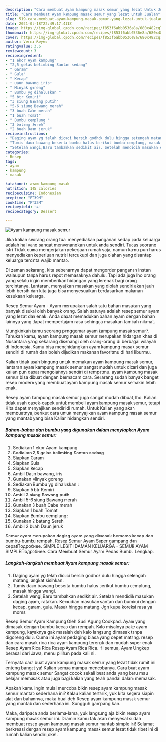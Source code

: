 ```yaml
---
description: "Cara membuat Ayam kampung masak semur yang lezat Untuk Jualan"
title: "Cara membuat Ayam kampung masak semur yang lezat Untuk Jualan"
slug: 519-cara-membuat-ayam-kampung-masak-semur-yang-lezat-untuk-jualan
date: 2021-01-18T22:49:17.431Z
image: https://img-global.cpcdn.com/recipes/f853f6abb0536e8a/680x482cq70/ayam-kampung-masak-semur-foto-resep-utama.jpg
thumbnail: https://img-global.cpcdn.com/recipes/f853f6abb0536e8a/680x482cq70/ayam-kampung-masak-semur-foto-resep-utama.jpg
cover: https://img-global.cpcdn.com/recipes/f853f6abb0536e8a/680x482cq70/ayam-kampung-masak-semur-foto-resep-utama.jpg
author: Verna Reyes
ratingvalue: 3.6
reviewcount: 3
recipeingredient:
- "1 ekor Ayam kampung"
- "2,5 gelas belimbing Santan sedang"
- " Garam"
- " Gula"
- " Kecap"
- " Daun bawang iris"
- " Minyak goreng"
- " Bumbu yg dihaluskan "
- "5 btr Kemiri"
- "3 siung Bawang putih"
- "5-6 siung Bawang merah"
- "3 buah Cabe merah"
- "1 buah Tomat"
- " Bumbu cemplung "
- "2 batang Sereh"
- "2 buah Daun jeruk"
recipeinstructions:
- "Daging ayam yg telah dicuci bersih godhok dulu hingga setengah matang, angkat sisihkan."
- "Tumis daun bawang beserta bumbu halus berikut bumbu cemplung, masak hingga wangi."
- "Setelah wangi,Baru tambahkan sedikit air. Setelah mendidih masukan daging ayam, ratakan. Kemudian masukan santan dan bumbui dengan kecap, garam, gula. Masak hingga matang. Jgn kupa koreksi rasa ya moms"
categories:
- Resep
tags:
- ayam
- kampung
- masak

katakunci: ayam kampung masak 
nutrition: 145 calories
recipecuisine: Indonesian
preptime: "PT39M"
cooktime: "PT32M"
recipeyield: "4"
recipecategory: Dessert

---
```



![Ayam kampung masak semur](https://img-global.cpcdn.com/recipes/f853f6abb0536e8a/680x482cq70/ayam-kampung-masak-semur-foto-resep-utama.jpg)

Jika kalian seorang orang tua, menyediakan panganan sedap pada keluarga adalah hal yang sangat menyenangkan untuk anda sendiri. Tugas seorang istri Tidak cuma mengerjakan pekerjaan rumah saja, namun kamu pun harus menyediakan keperluan nutrisi tercukupi dan juga olahan yang disantap keluarga tercinta wajib mantab.

Di zaman  sekarang, kita sebenarnya dapat mengorder panganan instan walaupun tanpa harus repot memasaknya dahulu. Tapi ada juga lho orang yang selalu ingin memberikan hidangan yang terenak bagi orang tercintanya. Lantaran, menyajikan masakan yang diolah sendiri akan jauh lebih bersih dan kita juga bisa menyesuaikan berdasarkan makanan kesukaan keluarga. 

Resep Semur Ayam - Ayam merupakan salah satu bahan masakan yang banyak disukai oleh banyak orang. Salah satunya adalah resep semur ayam yang lezat dan enak. Anda dapat memadukan bahan ayam dengan bahan lainnya yang dapat mempertajam rasa sehingga masakan tambah nikmat.

Mungkinkah kamu seorang penggemar ayam kampung masak semur?. Tahukah kamu, ayam kampung masak semur merupakan hidangan khas di Nusantara yang sekarang disenangi oleh orang-orang di berbagai wilayah di Indonesia. Kamu bisa menghidangkan ayam kampung masak semur sendiri di rumah dan boleh dijadikan makanan favoritmu di hari liburmu.

Kalian tidak usah bingung untuk memakan ayam kampung masak semur, lantaran ayam kampung masak semur sangat mudah untuk dicari dan juga kalian pun dapat mengolahnya sendiri di tempatmu. ayam kampung masak semur bisa dibuat dengan bermacam cara. Sekarang sudah banyak banget resep modern yang membuat ayam kampung masak semur semakin lebih enak.

Resep ayam kampung masak semur juga sangat mudah dibuat, lho. Kalian tidak usah capek-capek untuk membeli ayam kampung masak semur, tetapi Kita dapat menyajikan sendiri di rumah. Untuk Kalian yang akan membuatnya, berikut cara untuk menyajikan ayam kampung masak semur yang mantab yang bisa Kalian hidangkan sendiri.

<!--inarticleads1-->

##### Bahan-bahan dan bumbu yang digunakan dalam menyiapkan Ayam kampung masak semur:

1. Sediakan 1 ekor Ayam kampung
1. Sediakan 2,5 gelas belimbing Santan sedang
1. Siapkan  Garam
1. Siapkan  Gula
1. Siapkan  Kecap
1. Ambil  Daun bawang, iris
1. Gunakan  Minyak goreng
1. Sediakan  Bumbu yg dihaluskan :
1. Siapkan 5 btr Kemiri
1. Ambil 3 siung Bawang putih
1. Ambil 5-6 siung Bawang merah
1. Gunakan 3 buah Cabe merah
1. Siapkan 1 buah Tomat
1. Siapkan  Bumbu cemplung :
1. Gunakan 2 batang Sereh
1. Ambil 2 buah Daun jeruk


Semur ayam merupakan daging ayam yang dimasak bersama kecap dan bumbu-bumbu rempah. Resep Semur Ayam Super gampang dan cepatПодробнее. SIMPLE LEGIT IDAMAN KELUARGA - SEMUR AYAM SIMPLEПодробнее. Cara Membuat Semur Ayam Pedas Bumbu Lengkap. 

<!--inarticleads2-->

##### Langkah-langkah membuat Ayam kampung masak semur:

1. Daging ayam yg telah dicuci bersih godhok dulu hingga setengah matang, angkat sisihkan.
1. Tumis daun bawang beserta bumbu halus berikut bumbu cemplung, masak hingga wangi.
1. Setelah wangi,Baru tambahkan sedikit air. Setelah mendidih masukan daging ayam, ratakan. Kemudian masukan santan dan bumbui dengan kecap, garam, gula. Masak hingga matang. Jgn kupa koreksi rasa ya moms


Resep Semur Ayam Kampung Oleh Susi Agung Cookpad. Ayam yang dimasak dengan bumbu kecap dan rempah. Kalo misalnya pake ayam kampung, kayaknya gak masalah deh kalo langsung dimasak tanpa digoreng dulu. Cuma ini ayam pedaging biasa yang cepet matang. resep dan cara masak rica rica ayam kampung terenak dan mudah super enak Resep Ayam Rica Rica Resep Ayam Rica Rica. Hi semua, Ayam Ungkep berasal dari Jawa, menu pilihan pada kali ni. 

Ternyata cara buat ayam kampung masak semur yang lezat tidak rumit ini enteng banget ya! Kalian semua mampu mencobanya. Cara buat ayam kampung masak semur Sangat cocok sekali buat anda yang baru mau belajar memasak atau juga bagi kalian yang telah pandai dalam memasak.

Apakah kamu ingin mulai mencoba bikin resep ayam kampung masak semur mantab sederhana ini? Kalau kalian tertarik, yuk kita segera siapin alat dan bahannya, maka buat deh Resep ayam kampung masak semur yang mantab dan sederhana ini. Sungguh gampang kan. 

Maka, daripada anda berlama-lama, yuk langsung aja bikin resep ayam kampung masak semur ini. Dijamin kamu tak akan menyesal sudah membuat resep ayam kampung masak semur mantab simple ini! Selamat berkreasi dengan resep ayam kampung masak semur lezat tidak ribet ini di rumah kalian sendiri,oke!.

